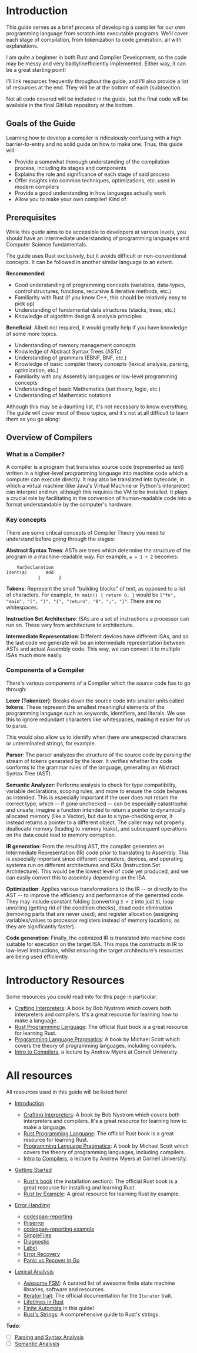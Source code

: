 # Introduction
This guide serves as a brief process of developing a compiler for our own programming language from scratch into executable programs. We'll cover each stage of compilation, from tokenization to code generation, all with explanations.

I am quite a beginner in both Rust and Compiler Development, so the code may be messy and very badly/inefficiently implemented. Either way, it can be a great starting point!

I'll link resources frequently throughout the guide, and I'll also provide a list of resources at the end. They will be at the bottom of each (sub)section.

Not all code covered will be included in the guide, but the final code will be available in the final GitHub repository at the bottom.

## Goals of the Guide
Learning how to develop a compiler is ridiculously confusing with a high barrier-to-entry and no solid guide on how to make one. Thus, this guide will:
- Provide a somewhat thorough understanding of the compilation process, including its stages and components
- Explains the role and significance of each stage of said process
- Offer insights into common techniques, optimizations, etc. used in modern compilers
- Provide a good understanding in how languages actually work
- Allow you to make your own compiler! Kind of.
## Prerequisites
While this guide aims to be accessible to developers at various levels, you should have an intermediate understanding of programming languages and Computer Science fundamentals.

The guide uses Rust exclusively, but it avoids difficult or non-conventional concepts. It can be followed in another similar language to an extent.

**Recommended:**
- Good understanding of programming concepts (variables, data-types, control structures, functions, recursive & iterative methods, etc.)
- Familiarity with Rust (if you know C++, this should be relatively easy to pick up)
- Understanding of fundamental data structures (stacks, trees, etc.)
- Knowledge of algorithm design & analysis principles

**Beneficial**:
Albeit not required, it would greatly help if you have knowledge of some more topics.
- Understanding of memory management concepts
- Knowledge of Abstract Syntax Trees (ASTs)
- Understanding of grammars (EBNF, BNF, etc.)
- Knowledge of basic compiler theory concepts (lexical analysis, parsing, optimization, etc.)
- Familiarity with any Assembly languages or low-level programming concepts
- Understanding of basic Mathematics (set theory, logic, etc.)
- Understanding of Mathematic notations

Although this may be a daunting list, it's not necessary to know everything. The guide will cover most of these topics, and it's not at all difficult to learn them as you go along!

## Overview of Compilers
### What is a Compiler?
A compiler is a program that translates source code (represented as text) written in a higher-level programming language into machine code which a computer can execute directly. It may also be translated into bytecode, in which a virtual machine (like Java's Virtual Machine or Python's interpreter) can interpret and run, although this requires the VM to be installed. It plays a crucial role by facilitating in the conversion of human-readable code into a format understandable by the computer's hardware.

### Key concepts
There are some critical concepts of Compiler Theory you need to understand before going through the stages:

**Abstract Syntax Trees**: ASTs are trees which determine the structure of the program in a machine-readable way. For example, `a = 1 + 2` becomes:

```
	VarDeclaration
Ident(a)       Add
			1		2
```

**Tokens**: Represent the small "building blocks" of text, as opposed to a list of characters. For example, `fn main() { return 0; }` would be `["fn", "main", "(", ")", "{", "return", "0", ";", "}"`. There are no whitespaces.

**Instruction Set Architecture**: ISAs are a set of instructions a processor can run on. These vary from architecture to architecture.

**Intermediate Representation**: Different devices have different ISAs, and so the last code we generate will be an intermediate representation between ASTs and actual Assembly code. This way, we can convert it to multiple ISAs much more easily.
### Components of a Compiler
There's various components of a Compiler which the source code has to go through:

**Lexer (Tokenizer)**:
Breaks down the source code into smaller units called **tokens**. These represent the smallest meaningful elements of the programming language such as keywords, identifiers, and literals. We use this to ignore redundant characters like whitespaces, making it easier for us to parse.

This would also allow us to identify when there are unexpected characters or unterminated strings, for example.

**Parser**:
The parser analyzes the structure of the source code by parsing the stream of tokens generated by the lexer. It verifies whether the code conforms to the grammar rules of the language, generating an Abstract Syntax Tree (AST).

**Semantic Analyzer**:
Performs analysis to check for type compatibility, variable declarations, scoping rules, and more to ensure the code behaves as intended. This is especially important if the user does not return the correct type, which -- if gone unchecked -- can be especially catastrophic and unsafe; imagine a function intended to return a pointer to dynamically allocated memory (like a Vector), but due to a type-checking error, it instead returns a pointer to a different object. The caller may not properly deallocate memory (leading to memory leaks), and subsequent operations on the data could lead to memory corruption.

**IR generation**:
From the resulting AST, the compiler generates an Intermediate Representation (IR) code prior to translating to Assembly. This is especially important since different computers, devices, and operating systems run on different architectures and ISAs (Instruction Set Architecture). This would be the lowest level of code yet produced, and we can easily convert this to assembly depending on the ISA.

**Optimization**:
Applies various transformations to the IR -- or directly to the AST -- to improve the efficiency and performance of the generated code. They may include constant folding (converting `3 + 2` into just `5`), loop unrolling (getting rid of the condition checks), dead code elimination (removing parts that are never used), and register allocation (assigning variables/values to processor registers instead of memory locations, as they are significantly faster).

**Code generation**:
Finally, the optimized IR is translated into machine code suitable for execution on the target ISA. This maps the constructs in IR to low-level instructions, whilst ensuring the target architecture's resources are being used efficiently.


# Introductory Resources
Some resources you could read into for this page in particular.

- [Crafting Interpreters](https://craftinginterpreters.com/): A book by Bob Nystrom which covers both interpreters and compilers. It's a great resource for learning how to make a language.
- [Rust Programming Language](https://doc.rust-lang.org/book/): The official Rust book is a great resource for learning Rust.
- [Programming Language Pragmatics](https://www.amazon.com/Programming-Language-Pragmatics-Michael-Scott/dp/0124104096): A book by Michael Scott which covers the theory of programming languages, including compilers.
- [Intro to Compilers](https://www.cs.cornell.edu/courses/cs412/2008sp/lectures/lec20.pdf), a lecture by Andrew Myers at Cornell University.

# All resources
All resources used in this guide will be listed here!
- [Introduction](./introduction.md)
	- [Crafting Interpreters](https://craftinginterpreters.com/): A book by Bob Nystrom which covers both interpreters and compilers. It's a great resource for learning how to make a language.
	- [Rust Programming Language](https://doc.rust-lang.org/book/): The official Rust book is a great resource for learning Rust.
	- [Programming Language Pragmatics](https://www.amazon.com/Programming-Language-Pragmatics-Michael-Scott/dp/0124104096): A book by Michael Scott which covers the theory of programming languages, including compilers.
	- [Intro to Compilers](https://www.cs.cornell.edu/courses/cs412/2008sp/lectures/lec20.pdf), a lecture by Andrew Myers at Cornell University.

- [Getting Started](./getting_started.md)
	- [Rust's book](https://doc.rust-lang.org/book/ch01-01-installation.html) (the installation section): The official Rust book is a great resource for installing and learning Rust.
	- [Rust by Example](https://doc.rust-lang.org/rust-by-example/): A great resource for learning Rust by example.

- [Error Handling](./error_handling.md)
	- [codespan-reporting](https://docs.rs/codespan-reporting/0.11.1/codespan_reporting/)
	- [thiserror](https://docs.rs/thiserror/1.0.24/thiserror/)
	- [codespan-reporting example](https://crates.io/crates/codespan-reporting)
	- [SimpleFiles](https://docs.rs/codespan-reporting/0.11.1/codespan_reporting/files/struct.SimpleFiles.html)
	- [Diagnostic](https://docs.rs/codespan-reporting/0.11.1/codespan_reporting/diagnostic/struct.Diagnostic.html)
	- [Label](https://docs.rs/codespan-reporting/0.11.1/codespan_reporting/diagnostic/struct.Label.html)
	- [Error Recovery](https://en.wikipedia.org/wiki/Error_recovery)
	- [Panic vs Recover in Go](https://go.dev/blog/defer-panic-and-recover)

- [Lexical Analysis](./lexical_analysis.md)
	- [Awesome FSM](https://github.com/leonardomso/awesome-fsm): A curated list of awesome finite state machine libraries, software and resources.
	- [Iterator trait](https://doc.rust-lang.org/std/iter/trait.Iterator.html): The official documentation for the `Iterator` trait.
	- [Lifetimes in Rust](https://doc.rust-lang.org/rust-by-example/scope/lifetime.html)
	- [Finite Automata](./finite_automata.md) in this guide!
	- [Rust's Strings](https://medium.com/@tarungudipalli/exploring-rusts-string-a-comprehensive-guide-with-examples-25f398ade356): A comprehensive guide to Rust's strings.

**Todo**:
- [ ] [Parsing and Syntax Analysis](./parsing_and_syntax_analysis.md)
- [ ] [Semantic Analysis](./semantic_analysis.md)